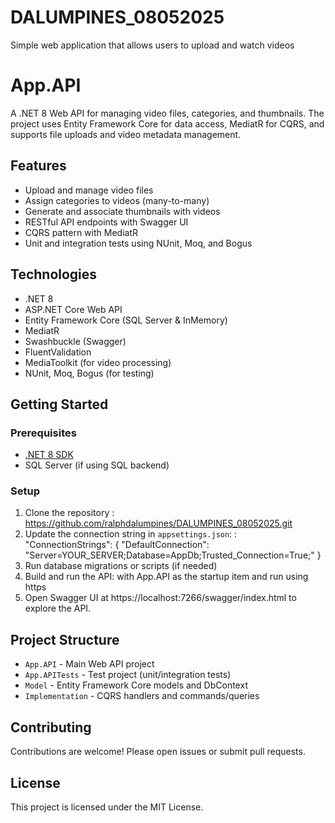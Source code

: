 # DALUMPINES_08052025
Simple web application that allows users to upload and watch videos

# App.API

A .NET 8 Web API for managing video files, categories, and thumbnails. The project uses Entity Framework Core for data access, MediatR for CQRS, and supports file uploads and video metadata management.

## Features

- Upload and manage video files
- Assign categories to videos (many-to-many)
- Generate and associate thumbnails with videos
- RESTful API endpoints with Swagger UI
- CQRS pattern with MediatR
- Unit and integration tests using NUnit, Moq, and Bogus

## Technologies

- .NET 8
- ASP.NET Core Web API
- Entity Framework Core (SQL Server & InMemory)
- MediatR
- Swashbuckle (Swagger)
- FluentValidation
- MediaToolkit (for video processing)
- NUnit, Moq, Bogus (for testing)

## Getting Started

### Prerequisites

- [.NET 8 SDK](https://dotnet.microsoft.com/download)
- SQL Server (if using SQL backend)

### Setup

1. Clone the repository
	: https://github.com/ralphdalumpines/DALUMPINES_08052025.git
2. Update the connection string in `appsettings.json`:
	: "ConnectionStrings": { "DefaultConnection": "Server=YOUR_SERVER;Database=AppDb;Trusted_Connection=True;" }
3. Run database migrations or scripts (if needed)
4. Build and run the API: with App.API as the startup item and run using https
5. Open Swagger UI at https://localhost:7266/swagger/index.html to explore the API.

## Project Structure

- `App.API` - Main Web API project
- `App.APITests` - Test project (unit/integration tests)
- `Model` - Entity Framework Core models and DbContext
- `Implementation` - CQRS handlers and commands/queries

## Contributing

Contributions are welcome! Please open issues or submit pull requests.

## License

This project is licensed under the MIT License.